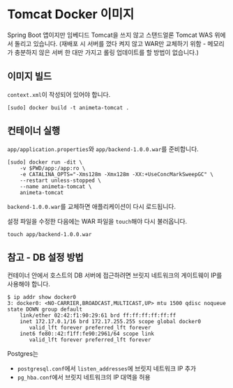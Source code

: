 # Tomcat Docker 이미지

Spring Boot 앱이지만 임베디드 Tomcat을 쓰지 않고 스탠드얼론 Tomcat WAS 위에서 돌리고 있습니다. (재배포 시 서버를 껐다 켜지 않고 WAR만 교체하기 위함 - 메모리가 충분하지 않은 서버 한 대만 가지고 롤링 업데이트를 할 방법이 없습니다.)

## 이미지 빌드

`context.xml`이 작성되어 있어야 합니다.

```
[sudo] docker build -t animeta-tomcat .
```

## 컨테이너 실행

`app/application.properties`와 `app/backend-1.0.0.war`를 준비합니다.

```
[sudo] docker run -dit \
    -v $PWD/app:/app:ro \
    -e CATALINA_OPTS="-Xms128m -Xmx128m -XX:+UseConcMarkSweepGC" \
    --restart unless-stopped \
    --name animeta-tomcat \
    animeta-tomcat
```

`backend-1.0.0.war`를 교체하면 애플리케이션이 다시 로드됩니다.

설정 파일을 수정한 다음에는 WAR 파일을 `touch`해야 다시 불러옵니다.

```
touch app/backend-1.0.0.war
```

## 참고 - DB 설정 방법

컨테이너 안에서 호스트의 DB 서버에 접근하려면 브릿지 네트워크의 게이트웨이 IP를 사용해야 합니다.

```
$ ip addr show docker0
3: docker0: <NO-CARRIER,BROADCAST,MULTICAST,UP> mtu 1500 qdisc noqueue state DOWN group default 
    link/ether 02:42:f1:90:29:61 brd ff:ff:ff:ff:ff:ff
    inet 172.17.0.1/16 brd 172.17.255.255 scope global docker0
       valid_lft forever preferred_lft forever
    inet6 fe80::42:f1ff:fe90:2961/64 scope link 
       valid_lft forever preferred_lft forever
```

Postgres는

* `postgresql.conf`에서 `listen_addresses`에 브릿지 네트워크 IP 추가
* `pg_hba.conf`에서 브릿지 네트워크의 IP 대역을 허용
